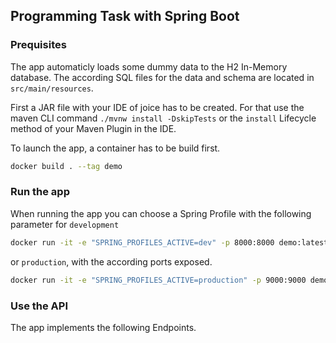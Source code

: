## Programming Task with Spring Boot 


### Prequisites 

The app automaticly loads some dummy data to the H2 In-Memory database. The according SQL files for the data and schema are located in `src/main/resources`. 

First a JAR file with your IDE of joice has to be created. For that use the maven CLI command `./mvnw install -DskipTests` or the `install` Lifecycle method of your Maven Plugin in the IDE. 

To launch the app, a container has to be build first.  

```bash 
docker build . --tag demo
```

### Run the app 

When running the app you can choose a Spring Profile with the following parameter for `development`
```bash
docker run -it -e "SPRING_PROFILES_ACTIVE=dev" -p 8000:8000 demo:latest
```

or `production`, with the according ports exposed. 

```bash
docker run -it -e "SPRING_PROFILES_ACTIVE=production" -p 9000:9000 demo:latest
```

### Use the API 

The app implements the following Endpoints. 


